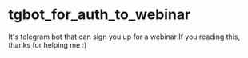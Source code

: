 # tgbot_for_auth_to_webinar
It's telegram bot that can sign you up for a webinar
If you reading this, thanks for helping me :)

